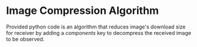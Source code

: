 # Image Compression Algorithm

Provided python code is an algorithm that reduces image's download size for receiver by adding a _components_ key to decompress the received image to be observed.
